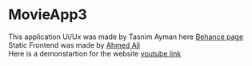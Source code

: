 # MovieApp3
This application Ui/Ux was made by Tasnim Ayman here [Behance page](https://www.behance.net/tasnimayman)<br>
Static Frontend was made by [Ahmed Ali](https://github.com/AhmedHakki)<br>
Here is a demonstartion for the website [youtube link](https://youtu.be/qZxF2JHLGt0)
